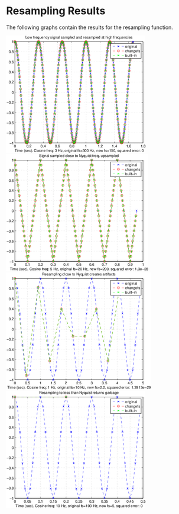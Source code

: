 # Resampling Results

The following graphs contain the results for the resampling function.

![alt-text-1](https://github.com/vasilish/multimedia-systems/blob/master/report/images/test11.png
  "Sampling with a frequency bigger than the Nyquist frequency")
![alt-text-2](https://github.com/vasilish/multimedia-systems/blob/master/report/images/test12.png
  "Upsampling signal sampled close to the Nyquist Frequency")
![alt-text-3](https://github.com/vasilish/multimedia-systems/blob/master/report/images/test13.png
  "Downsampling close to the Nyquist Frequency")
![alt-text-4](https://github.com/vasilish/multimedia-systems/blob/master/report/images/test14.png
  "Sampling lower than the Nyquist Frequency")
